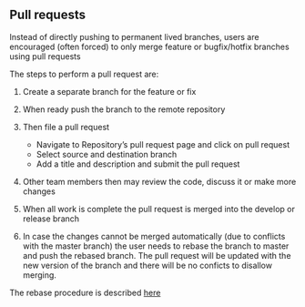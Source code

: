 ## Pull requests

Instead of directly pushing to permanent lived branches, users are encouraged (often forced) to only merge feature or bugfix/hotfix branches using pull requests

The steps to perform a pull request are:

1. Create a separate branch for the feature or fix

2. When ready push the branch to the remote repository

3. Then file a pull request
    * Navigate to Repository’s pull request page and click on pull request
    * Select source and destination branch
    * Add a title and description and submit the pull request
4. Other team members then may review the code, discuss it or make more changes
5. When all work is complete the pull request is merged into the develop or release branch
6. In case the changes cannot be merged automatically (due to conflicts with the master branch) the user needs to rebase the branch to master and push the rebased branch. 
The pull request will be updated with the new version of the branch and there will be no conficts to disallow merging.

The rebase procedure is described [here](rebase.md)